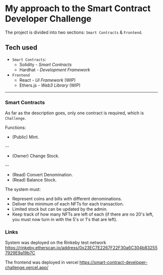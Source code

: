 # My approach to the Smart Contract Developer Challenge

The project is divided into two sections: `Smart Contracts` & `Frontend`.

## Tech used

-   `Smart Contracts`:
    -   Solidity - _Smart Contracts_
    -   Hardhat - _Development Framework_
-   `Frontend`
    -   React - _UI Framework_ (WIP)
    -   Ethers.js - _Web3 Library_ (WIP)

---

### Smart Contracts

As far as the description goes, only one contract is required, which is `Challenge`.

Functions:

-   (Public) Mint.

--

-   (Owner) Change Stock.

--

-   (Read) Convert Denomination.
-   (Read) Balance Stock.

The system must:

- Represent coins and bills with different denominations.
- Deliver the minimum of each NFTs for each transaction.
- Limited stock but can be updated by the admin.
- Keep track of how many NFTs are left of each (if there are no 20's left, you must now turn in with the 5's or 1's that are left).

### Links

System was deployed on the Rinkeby test network
https://rinkeby.etherscan.io/address/0x23EC7E2267F22F30a6C304b832557929E9a19b7C

The frontend was deployed in vercel
https://smart-contract-developer-challenge.vercel.app/
